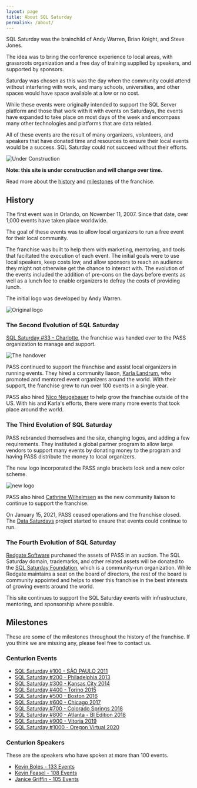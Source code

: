 ```yaml
---
layout: page
title: About SQL Saturday
permalink: /about/
---
```


SQL Saturday was the brainchild of Andy Warren, Brian Knight, and Steve Jones.

The idea was to bring the conference experience to local areas, with grassroots organization and a free day of training supplied by speakers, and supported by sponsors. 

Saturday was chosen as this was the day when the community could attend without interfering with work, and many schools, universities, and other spaces would have space available at a low or no cost.

While these events were originally intended to support the SQL Server platform and those that work with it with events on Saturdays, the events have expanded to take place on most days of the week and encompass many other technologies and platforms that are data related.

All of these events are the result of many organizers, volunteers, and speakers that have donated time and resources to ensure their local events would be a success. SQL Saturday could not succeed without their efforts.

![Under Construction](/assets/img/Page_Under_Construction.png)

**Note: this site is under construction and will change over time.**

Read more about the [history](#history) and [milestones](#milestone) of the franchise.

## <a name="history"></a>History

The first event was in Orlando, on November 11, 2007. Since that date, over 1,000 events have taken place worldwide.

The goal of these events was to allow local organizers to run a free event for their local community.

The franchise was built to help them with marketing, mentoring, and tools that faciltated the execution of each event. The initial goals were to use local speakers, keep costs low, and allow sponsors to reach an audience they might not otherwise get the chance to interact with. The evolution of the events included the addition of pre-cons on the days before events as well as a lunch fee to enable organizers to defray the costs of providing lunch.

The initial logo was developed by Andy Warren.

![Original logo](/assets/img/logos/sqlsat85.png)

### The Second Evolution of SQL Saturday

[SQL Saturday #33 - Charlotte](/2010-3-6-SQLSat-0033.html), the franchise was handed over to the PASS organization to manage and support.

![The handover](/assets/img/about/sqlsathandover.jpg)

PASS continued to support the franchise and assist local organizers in running events. They hired a community liason, [Karla Landrum](https://twitter.com/karlakay22), who promoted and mentored event organizers around the world. With their support, the franchise grew to run over 100 events in a single year.

PASS also hired [Nico Neugebauer](http://twitter.com/NikoNeugebauer) to help grow the franchise outside of the US. With his and Karla's efforts, there were many more events that took place around the world.

### The Third Evolution of SQL Saturday

PASS rebranded themselves and the site, changing logos, and adding a few requirements. They instituted a global partner program to allow large vendors to support many events by donating money to the program and having PASS distribute the money to local organizers.

The new logo incorporated the PASS angle brackets look and a new color scheme.

![new logo](/assets/img/logos/sqlsaturday_logo_old.png)

PASS also hired <A href="https://twitter.com/cathrinew">Cathrine Wilhelmsen</A> as the new community liaison to continue to support the franchise.

On January 15, 2021, PASS ceased operations and the franchise closed.  The <a href="https://datasaturdays.com/">Data Saturdays</a> project started to ensure that events could continue to run.

### The Fourth Evolution of SQL Saturday

<a href="https://www.red-gate.com/">Redgate Software</a> purchased the assets of PASS in an auction. The SQL Saturday domain, trademarks, and other related assets will be donated to the [SQL Saturday Foundation](foundation.html), which is a community-run organization. While Redgate maintains a seat on the board of directors, the rest of the board is community appointed and helps to steer this franchise in the best interests of growing events around the world.

This site continues to support the SQL Saturday events with infrastructure, mentoring, and sponsorship where possible.

## <a name="milestone"></a>Milestones

These are some of the milestones throughout the history of the franchise. If you think we are missing any, please feel free to contact us.

### Centurion Events

- [SQL Saturday #100 - SÃO PAULO 2011](/2011-11-26-SQLSat-0100/)
- [SQL Saturday #200 - Philadelphia 2013](/2013-06-01-SQLSat-0200/)
- [SQL Saturday #300 - Kansas City 2014](/2014-09-13-SQLSat-0300/)
- [SQL Saturday #400 - Torino 2015](/2015-05-23-SQLSat-0400/)
- [SQL Saturday #500 - Boston 2016](/2016-03-19-SQLSat-0500/)
- [SQL Saturday #600 - Chicago 2017](/2017-03-11-SQLSat-0600/)
- [SQL Saturday #700 - Colorado Springs 2018](/2018-03-24-SQLSat-0700/)
- [SQL Saturday #800 - Atlanta - BI Edition 2018](/2018-09-22-SQLSat-0800/)
- [SQL Saturday #900 - Vitoria 2019](/2019-08-24-SQLSat-0900/)
- [SQL Saturday #1000 - Oregon Virtual 2020](/2020-10-24-SQLSat-1000/)

### Centurion Speakers

These are the speakers who have spoken at more than 100 events.

- [Kevin Boles - 133 Events](https://twitter.com/thesqlguru)
- [Kevin Feasel - 108 Events](https://twitter.com/feaselkl)
- [Janice Griffin - 105 Events](https://twitter.com/doboutanything)

